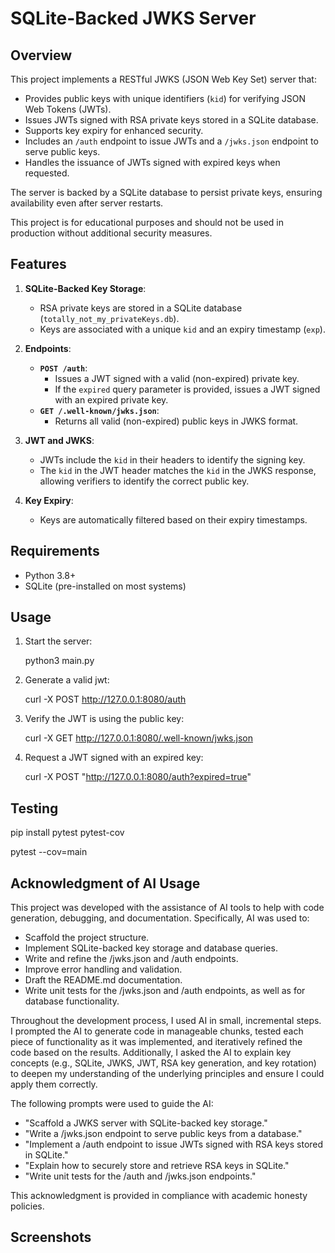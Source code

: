 # SQLite-Backed JWKS Server

## Overview
This project implements a RESTful JWKS (JSON Web Key Set) server that:
- Provides public keys with unique identifiers (`kid`) for verifying JSON Web Tokens (JWTs).
- Issues JWTs signed with RSA private keys stored in a SQLite database.
- Supports key expiry for enhanced security.
- Includes an `/auth` endpoint to issue JWTs and a `/jwks.json` endpoint to serve public keys.
- Handles the issuance of JWTs signed with expired keys when requested.

The server is backed by a SQLite database to persist private keys, ensuring availability even after server restarts.

This project is for educational purposes and should not be used in production without additional security measures.

## Features
1. **SQLite-Backed Key Storage**:
   - RSA private keys are stored in a SQLite database (`totally_not_my_privateKeys.db`).
   - Keys are associated with a unique `kid` and an expiry timestamp (`exp`).

2. **Endpoints**:
   - **`POST /auth`**:
     - Issues a JWT signed with a valid (non-expired) private key.
     - If the `expired` query parameter is provided, issues a JWT signed with an expired private key.
   - **`GET /.well-known/jwks.json`**:
     - Returns all valid (non-expired) public keys in JWKS format.

3. **JWT and JWKS**:
   - JWTs include the `kid` in their headers to identify the signing key.
   - The `kid` in the JWT header matches the `kid` in the JWKS response, allowing verifiers to identify the correct public key.

4. **Key Expiry**:
   - Keys are automatically filtered based on their expiry timestamps.


## Requirements
- Python 3.8+
- SQLite (pre-installed on most systems)

## Usage
1. Start the server:

    python3 main.py

2. Generate a valid jwt:

    curl -X POST http://127.0.0.1:8080/auth

3. Verify the JWT is using the public key:

    curl -X GET http://127.0.0.1:8080/.well-known/jwks.json

4. Request a JWT signed with an expired key:

    curl -X POST "http://127.0.0.1:8080/auth?expired=true"

## Testing
pip install pytest pytest-cov

pytest --cov=main

## Acknowledgment of AI Usage
This project was developed with the assistance of AI tools to help with code generation, debugging, and documentation. Specifically, AI was used to:

- Scaffold the project structure.
- Implement SQLite-backed key storage and database queries.
- Write and refine the /jwks.json and /auth endpoints.
- Improve error handling and validation.
- Draft the README.md documentation.
- Write unit tests for the /jwks.json and /auth endpoints, as well as for database functionality.

Throughout the development process, I used AI in small, incremental steps. I prompted the AI to generate code in manageable chunks, tested each piece of functionality as it was implemented, and iteratively refined the code based on the results. Additionally, I asked the AI to explain key concepts (e.g., SQLite, JWKS, JWT, RSA key generation, and key rotation) to deepen my understanding of the underlying principles and ensure I could apply them correctly.

The following prompts were used to guide the AI:
- "Scaffold a JWKS server with SQLite-backed key storage."
- "Write a /jwks.json endpoint to serve public keys from a database."
- "Implement a /auth endpoint to issue JWTs signed with RSA keys stored in SQLite."
- "Explain how to securely store and retrieve RSA keys in SQLite."
- "Write unit tests for the /auth and /jwks.json endpoints."

This acknowledgment is provided in compliance with academic honesty policies.

## Screenshots
